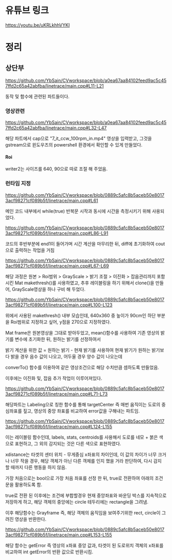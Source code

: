 # 유튜브 링크 

https://youtu.be/uKRLkhhVYKI

# 정리

## 상단부

https://github.com/YbSain/CVworkspace/blob/a0ea67aa84102feed9ac5c457ffd2c65a42abfba/linetrace/main.cpp#L11-L21

동작 및 함수에 관련된 파트들이다.

### 영상관련

https://github.com/YbSain/CVworkspace/blob/a0ea67aa84102feed9ac5c457ffd2c65a42abfba/linetrace/main.cpp#L32-L47

해당 파트에서 cap으로 "7_it_ccw_100rpm_in.mp4" 영상을 입력받고, 그것을 gstream으로 윈도우즈의 powershell 환경에서 확인할 수 있게 만들었다.

#### Roi

writer2는 사이즈를 640, 90으로 따로 조절 해 주었음.

### 런타임 지정

https://github.com/YbSain/CVworkspace/blob/0889c5afc8b5aceb50e80173acf98271cf089b5f/linetrace/main.cpp#L61

메인 코드 내부에서 while(true) 반복문 시작과 동시에 시간을 측정시키기 위해 사용되었다.

https://github.com/YbSain/CVworkspace/blob/0889c5afc8b5aceb50e80173acf98271cf089b5f/linetrace/main.cpp#L86-L91

코드의 후반부분에  end1이 들어가며 시간 계산을 마무리한 뒤, diff에 초기화하여 cout으로 출력하는 작업을 거침

https://github.com/YbSain/CVworkspace/blob/0889c5afc8b5aceb50e80173acf98271cf089b5f/linetrace/main.cpp#L67-L69

해당 과정은 원본 > Roi범위 > GrayScale > 밝기 조절 > 이진화 > 잡음관리까지 포함시킨 Mat makethresh()를 사용하였고, 추후 레이블링을 하기 위해서 clone()을 만들어, GrayScale영상을 하나 구비 해 두었다.

https://github.com/YbSain/CVworkspace/blob/0889c5afc8b5aceb50e80173acf98271cf089b5f/linetrace/main.cpp#L100-L123

위에서 사용된 makethresh() 내부 모습인데, 640x360 중 높이가 90cm인 하단 부분을 Roi범위로 지정하고 싶어, y점을 270으로 지정하였다.

Mat frame은 원본영상을 그대로 받아두었고, mean()함수를 사용하여 기존 영상의 밝기를 변수에 초기화한 뒤, 원하는 밝기를 선정하여서

밝기 계산을 위한 값 = 원하는 밝기 - 현재 밝기를 사용하여 현재 밝기가 원하는 밝기보다 밝을 경우 음수 값이 나오고, 어두울 경우 양수 값이 나오는데

converTo() 함수를 이용하여 같은 영상조건으로 해당 수치만큼 셈하도록 만들었음.

이후에는 이진화 및, 잡음 추가 작업이 이루어져있다.

https://github.com/YbSain/CVworkspace/blob/0889c5afc8b5aceb50e80173acf98271cf089b5f/linetrace/main.cpp#L71-L73

해당파트는 Labeling으로 칭한 함수를 통해 targetCenter 즉 매번 움직이는 도로의 중심좌표를 짚고, 영상의 중앙 좌표를 비교하여 error값을 구해내는 파트임.

https://github.com/YbSain/CVworkspace/blob/0889c5afc8b5aceb50e80173acf98271cf089b5f/linetrace/main.cpp#L124-L155

이는 레이블링 함수인데, labels, stats, centroids를 사용해서 도로를 네모 + 붉은 색으로 표현하고, 그 외의 감지되는 것은 다른 색으로 표현하였다.

xdistance는 타겟의 센터 위치 - 무게중심 x좌표의 차이인데, 이 값의 차이가 너무 크거나 너무 작을 경우, 해당 객체가 아닌 다른 객체를 인지 했을 거라 판단하여, 다시 감지 할 때까지 다른 행동을 하지 않음.  

가장 처음으로는 bool으로 가장 처음 좌표를 선정 한 뒤, true로 전환하여 아래의 조건문을 활용하도록 함.    

true로 전환 된 이후에는 조건에 부합할경우 현재 중앙좌표와 바운딩 박스를 지속적으로 저장하게 하고, 해당 객체의 중앙에는 circle 테두리에는 rectangle을 그려냄.

이후 해당함수는 Grayframe 즉, 해당 객체의 움직임을 보여주기위한 rect, circle이 그려진 영상을 반환한다.

https://github.com/YbSain/CVworkspace/blob/0889c5afc8b5aceb50e80173acf98271cf089b5f/linetrace/main.cpp#L153-L155

해당 함수는 getError 즉 영상의 x좌표 중앙 값과, 타겟이 된 도로위치 객체의 x좌표를 비교하여 int getError의 반환 값으로 반환시킴.

